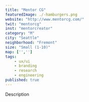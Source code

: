 ```yaml
---
title: "Mentor CG"
featuredImage: ./-hamburgers.png
website: "http://www.mentorcg.com/"
twit: "mentorcg"
inst: "mentorcreator"
category: "M"
city: "Seattle"
neighborhood: "Fremont"
size: "Small (1-10)"
map: ['','']
tags:
    - ux/ui
    - branding
    - research
    - engineering
published: true
---
```


Description
